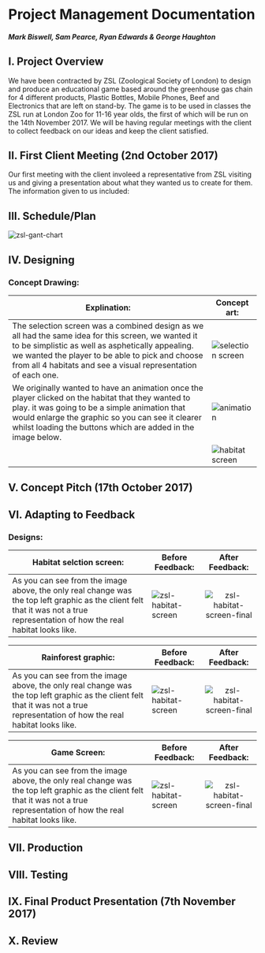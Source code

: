 # Project Management Documentation
##### Mark Biswell, Sam Pearce, Ryan Edwards & George Haughton

## I. Project Overview
We have been contracted by ZSL (Zoological Society of London) to design and produce an educational game based around the greenhouse gas chain for 4 different products, Plastic Bottles, Mobile Phones, Beef and Electronics that are left on stand-by. The game is to be used in classes the ZSL run at London Zoo for 11-16 year olds, the first of which will be run on the 14th November 2017. We will be having regular meetings with the client to collect feedback on our ideas and keep the client satisfied.

## II. First Client Meeting (2nd October 2017)
Our first meeting with the client involeed a representative from ZSL visiting us and giving a presentation about what they wanted us to create for them. The information given to us included:

## III. Schedule/Plan
![zsl-gant-chart](https://user-images.githubusercontent.com/31927590/32982650-aa66be46-cc7f-11e7-812b-7c7ca76f7c94.PNG)

## IV. Designing
### Concept Drawing:
|Explination:| Concept art:|
| -------------- | -------------- |
|The selection screen was a combined design as we all had the same idea for this screen, we wanted it to be simplistic as well as asphetically appealing. we wanted the player to be able to pick and choose from all 4 habitats and see a visual representation of each one.| ![selection screen](https://user-images.githubusercontent.com/31927590/32996215-fbd55924-cd77-11e7-98f4-a6dcc7221d1f.PNG)|
|We originally wanted to have an animation once the player clicked on the habitat that they wanted to play. it was going to be a simple animation that would enlarge the graphic so you can see it clearer whilst loading the buttons which are added in the image below.|![animation](https://user-images.githubusercontent.com/31927590/32996235-249363f6-cd78-11e7-8528-a12bcf8fc81e.PNG)|
| |![habitat screen](https://user-images.githubusercontent.com/31927590/32996250-48c0be0e-cd78-11e7-9f4e-9c4c17edfc6b.PNG)|

## V. Concept Pitch (17th October 2017)


## VI. Adapting to Feedback
### Designs:
| Habitat selction screen:               | Before Feedback:        | After Feedback:           |
| -------------- | -------------- |:----------------:|
| As you can see from the image above, the only real change was the top left graphic as the client felt that it was not a true representation of how the real habitat looks like.| ![zsl-habitat-screen](https://user-images.githubusercontent.com/31927590/32994252-61a2f278-cd5c-11e7-8b80-32b72ada6740.png)| ![zsl-habitat-screen-final](https://user-images.githubusercontent.com/31927590/32994333-7f63159e-cd5d-11e7-8dee-876b6980ff36.png)|

| Rainforest graphic:               | Before Feedback:        | After Feedback:           |
| -------------- | -------------- |:----------------:|
| As you can see from the image above, the only real change was the top left graphic as the client felt that it was not a true representation of how the real habitat looks like.| ![zsl-habitat-screen](https://user-images.githubusercontent.com/31927590/32994252-61a2f278-cd5c-11e7-8b80-32b72ada6740.png)| ![zsl-habitat-screen-final](https://user-images.githubusercontent.com/31927590/32994333-7f63159e-cd5d-11e7-8dee-876b6980ff36.png)|

| Game Screen:               | Before Feedback:        | After Feedback:           |
| -------------- | -------------- |:----------------:|
| As you can see from the image above, the only real change was the top left graphic as the client felt that it was not a true representation of how the real habitat looks like.| ![zsl-habitat-screen](https://user-images.githubusercontent.com/31927590/32994252-61a2f278-cd5c-11e7-8b80-32b72ada6740.png)| ![zsl-habitat-screen-final](https://user-images.githubusercontent.com/31927590/32994333-7f63159e-cd5d-11e7-8dee-876b6980ff36.png)|

## VII. Production

## VIII. Testing

## IX. Final Product Presentation (7th November 2017)

## X. Review
